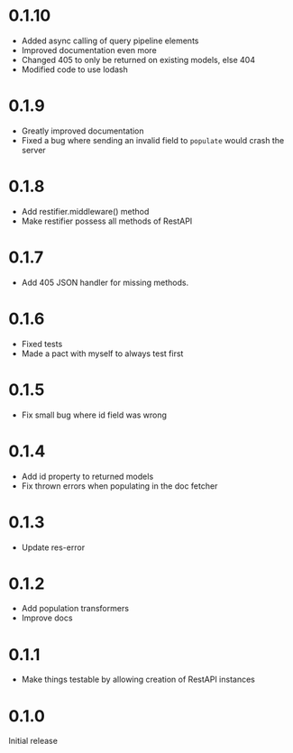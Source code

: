 0.1.10
=====
* Added async calling of query pipeline elements
* Improved documentation even more
* Changed 405 to only be returned on existing models, else 404
* Modified code to use lodash

0.1.9
=====
* Greatly improved documentation
* Fixed a bug where sending an invalid field to `populate` would crash the server

0.1.8
=====
* Add restifier.middleware() method
* Make restifier possess all methods of RestAPI

0.1.7
=====
* Add 405 JSON handler for missing methods.

0.1.6
=====
* Fixed tests
* Made a pact with myself to always test first

0.1.5
=====
* Fix small bug where id field was wrong

0.1.4
=====
* Add id property to returned models
* Fix thrown errors when populating in the doc fetcher

0.1.3
=====
* Update res-error

0.1.2
=====
* Add population transformers
* Improve docs

0.1.1
=====
* Make things testable by allowing creation of RestAPI instances

0.1.0
=====

Initial release
